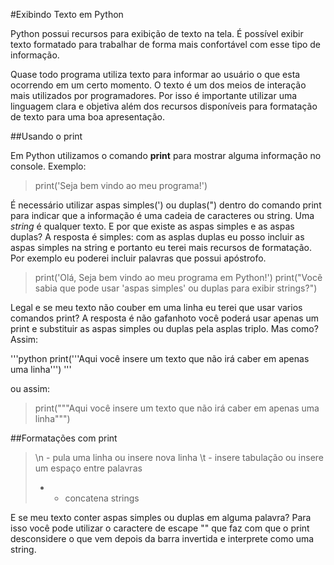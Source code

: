 #Exibindo Texto em Python

Python possui recursos para exibição de texto na tela. É possível exibir texto formatado para trabalhar de forma mais confortável com esse tipo de informação.

Quase todo programa utiliza texto para informar ao usuário o que esta ocorrendo em um certo momento. O texto é um dos meios de interação mais utilizados por programadores. Por isso é importante utilizar uma linguagem clara e objetiva além dos recursos disponíveis para formatação de texto para uma boa apresentação.

##Usando o print

Em Python utilizamos o comando **print** para mostrar alguma informação no console.
Exemplo:

> print('Seja bem vindo ao meu programa!')

É necessário utilizar aspas simples(') ou duplas(") dentro do comando print para indicar que a informação é uma cadeia de caracteres ou string. Uma *string* é qualquer texto. E por que existe as aspas simples e as aspas duplas? A resposta é simples: com as asplas duplas eu posso incluir as aspas simples na string e portanto eu terei mais recursos de formatação. Por exemplo eu poderei incluir palavras que possui apóstrofo.

> print('Olá, Seja bem vindo ao meu programa em Python!')
> print("Vocẽ sabia que pode usar 'aspas simples' ou duplas para exibir strings?")

Legal e se meu texto não couber em uma linha eu terei que usar varios comandos print?
A resposta é não gafanhoto você poderá usar apenas um print e substituir as aspas simples ou duplas pela asplas triplo. Mas como?
Assim:

'''python
print('''Aqui você insere um texto que não irá
caber em apenas uma linha''')
'''

ou assim:

> print("""Aqui você insere um texto que não irá
> caber em apenas uma linha""")

##Formatações com print

> \n - pula uma linha ou insere nova linha
> \t - insere tabulação ou insere um espaço entre palavras
> + - concatena strings

E se meu texto conter aspas simples ou duplas em alguma palavra?
Para isso você pode utilizar o caractere de escape "\" que faz com que o print desconsidere o que vem depois da barra invertida e interprete como uma string.






